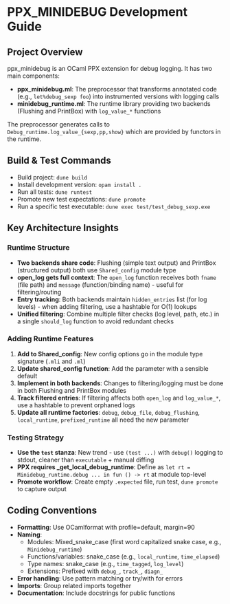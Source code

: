 # PPX_MINIDEBUG Development Guide

## Project Overview
ppx_minidebug is an OCaml PPX extension for debug logging. It has two main components:
- **ppx_minidebug.ml**: The preprocessor that transforms annotated code (e.g., `let%debug_sexp foo`) into instrumented versions with logging calls
- **minidebug_runtime.ml**: The runtime library providing two backends (Flushing and PrintBox) with `log_value_*` functions

The preprocessor generates calls to `Debug_runtime.log_value_{sexp,pp,show}` which are provided by functors in the runtime.

## Build & Test Commands
- Build project: `dune build`
- Install development version: `opam install .`
- Run all tests: `dune runtest`
- Promote new test expectations: `dune promote`
- Run a specific test executable: `dune exec test/test_debug_sexp.exe`

## Key Architecture Insights

### Runtime Structure
- **Two backends share code**: Flushing (simple text output) and PrintBox (structured output) both use `Shared_config` module type
- **open_log gets full context**: The `open_log` function receives both `fname` (file path) and `message` (function/binding name) - useful for filtering/routing
- **Entry tracking**: Both backends maintain `hidden_entries` list (for log levels) - when adding filtering, use a hashtable for O(1) lookups
- **Unified filtering**: Combine multiple filter checks (log level, path, etc.) in a single `should_log` function to avoid redundant checks

### Adding Runtime Features
1. **Add to Shared_config**: New config options go in the module type signature (`.mli` and `.ml`)
2. **Update shared_config function**: Add the parameter with a sensible default
3. **Implement in both backends**: Changes to filtering/logging must be done in both Flushing and PrintBox modules
4. **Track filtered entries**: If filtering affects both `open_log` and `log_value_*`, use a hashtable to prevent orphaned logs
5. **Update all runtime factories**: `debug`, `debug_file`, `debug_flushing`, `local_runtime`, `prefixed_runtime` all need the new parameter

### Testing Strategy
- **Use the `test` stanza**: New trend - use `(test ...)` with `debug()` logging to stdout, cleaner than `executable` + manual diffing
- **PPX requires _get_local_debug_runtime**: Define as `let rt = Minidebug_runtime.debug ... in fun () -> rt` at module top-level
- **Promote workflow**: Create empty `.expected` file, run test, `dune promote` to capture output

## Coding Conventions
- **Formatting**: Use OCamlformat with profile=default, margin=90
- **Naming**:
  - Modules: Mixed_snake_case (first word capitalized snake case, e.g., `Minidebug_runtime`)
  - Functions/variables: snake_case (e.g., `local_runtime`, `time_elapsed`)
  - Type names: snake_case (e.g., `time_tagged`, `log_level`)
  - Extensions: Prefixed with `debug_`, `track_`, `diagn_`
- **Error handling**: Use pattern matching or try/with for errors
- **Imports**: Group related imports together
- **Documentation**: Include docstrings for public functions